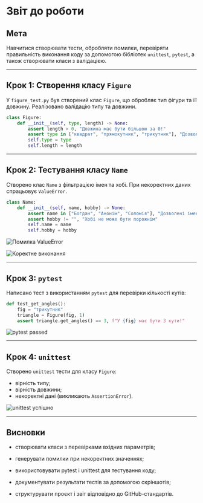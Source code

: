 # Звіт до роботи

## Мета

Навчитися створювати тести, обробляти помилки, перевіряти правильність виконання коду за допомогою бібліотек `unittest`, `pytest`, а також створювати класи з валідацією.

---

## Крок 1: Створення класу `Figure`

У `figure_test.py` був створений клас `Figure`, що обробляє тип фігури та її довжину. Реалізовано валідацію типу та довжини.

```python
class Figure:
    def __init__(self, type, length) -> None:
        assert length > 0, "Довжина має бути більшою за 0!"
        assert type in ["квадрат", "прямокутник", "трикутник"], "Дозволені фігури: квадрат, прямокутник, трикутник"
        self.type = type
        self.length = length
```



---

## Крок 2: Тестування класу `Name`

Створено клас `Name` з фільтрацією імен та хобі. При некоректних даних спрацьовує `ValueError`.

```python
class Name:
    def __init__(self, name, hobby) -> None:
        assert name in ["Богдан", "Анонім", "Соломія"], "Дозволені імена: Богдан, Анонім, Соломія"
        assert hobby != "", "Хобі не може бути порожнім"
        self.name = name
        self.hobby = hobby
```

![Помилка ValueError](images/nametest1(ValueError).png)


![Коректне виконання](images/nametest1(правильний).png)


---

## Крок 3: `pytest`

Написано тест з використанням `pytest` для перевірки кількості кутів:

```python
def test_get_angles():
    fig = "трикутник"
    triangle = Figure(fig, 1)
    assert triangle.get_angles() == 3, f"У {fig} має бути 3 кути!"
```

![pytest passed](images/testapp(passed).png)


---

## Крок 4: `unittest`

Створено `unittest` тести для класу `Figure`:

- вірність типу;
- вірність довжини;
- некоректні дані (викликають `AssertionError`).

![unittest успішно](images/testfigure.png)


---

## Висновки

- створювати класи з перевірками вхідних параметрів;

- генерувати помилки при некоректних значеннях;

- використовувати pytest і unittest для тестування коду;

- документувати результати тестів за допомогою скріншотів;

- структурувати проєкт і звіт відповідно до GitHub-стандартів.
